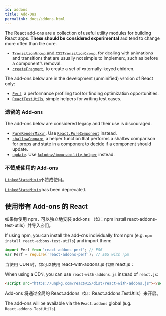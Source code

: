 ```yaml
---
id: addons
title: Add-Ons
permalink: docs/addons.html
---
```


The React add-ons are a collection of useful utility modules for building React apps. **These should be considered experimental** and tend to change more often than the core.

- [`TransitionGroup` and `CSSTransitionGroup`](animation.html), for dealing with animations and transitions that are usually not simple to implement, such as before a component's removal.
- [`createFragment`](create-fragment.html), to create a set of externally-keyed children.

The add-ons below are in the development (unminified) version of React only:

- [`Perf`](perf.html), a performance profiling tool for finding optimization opportunities.
- [`ReactTestUtils`](test-utils.html), simple helpers for writing test cases.

### 遗留的 Add-ons

The add-ons below are considered legacy and their use is discouraged.

- [`PureRenderMixin`](pure-render-mixin.html). Use [`React.PureComponent`](/react/docs/react-api.html#react.purecomponent) instead.
- [`shallowCompare`](shallow-compare.html), a helper function that performs a shallow comparison for props and state in a component to decide if a component should update.
- [`update`](update.html). Use [`kolodny/immutability-helper`](https://github.com/kolodny/immutability-helper) instead.

### 不赞成使用的 Add-ons

[`LinkedStateMixin`](two-way-binding-helpers.html)不赞成使用。

[`LinkedStateMixin`](two-way-binding-helpers.html) has been deprecated.

## 使用带有 Add-ons 的 React

如果你使用 npm，可以独立地安装 add-ons （如：npm install react-addons-test-utils）并导入它们。

If using npm, you can install the add-ons individually from npm (e.g. `npm install react-addons-test-utils`) and import them:

```javascript
import Perf from 'react-addons-perf'; // ES6
var Perf = require('react-addons-perf'); // ES5 with npm
```

当使用 CDN 时，你可以使用 react-with-addons.js 代替 react.js：

When using a CDN, you can use `react-with-addons.js` instead of `react.js`:

```html
<script src="https://unpkg.com/react@15/dist/react-with-addons.js"></script>
```

Add-ons 将通过全局的 React.addons（如：React.addons.TestUtils）来开启。

The add-ons will be available via the `React.addons` global (e.g. `React.addons.TestUtils`).
